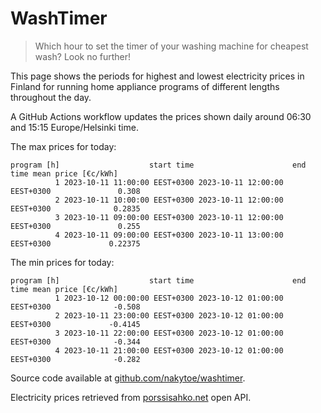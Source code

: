 
# WashTimer

> Which hour to set the timer of your washing machine for cheapest wash? Look no further!

This page shows the periods for highest and lowest electricity prices in Finland 
for running home appliance programs of different lengths throughout the day. 

A GitHub Actions workflow updates the prices shown daily around 06:30 and 15:15 Europe/Helsinki time.

The max prices for today:

	program [h]                    start time                      end time mean price [€c/kWh]
	          1 2023-10-11 11:00:00 EEST+0300 2023-10-11 12:00:00 EEST+0300               0.308
	          2 2023-10-11 10:00:00 EEST+0300 2023-10-11 12:00:00 EEST+0300              0.2835
	          3 2023-10-11 09:00:00 EEST+0300 2023-10-11 12:00:00 EEST+0300               0.255
	          4 2023-10-11 09:00:00 EEST+0300 2023-10-11 13:00:00 EEST+0300             0.22375

The min prices for today:

	program [h]                    start time                      end time mean price [€c/kWh]
	          1 2023-10-12 00:00:00 EEST+0300 2023-10-12 01:00:00 EEST+0300              -0.508
	          2 2023-10-11 23:00:00 EEST+0300 2023-10-12 01:00:00 EEST+0300             -0.4145
	          3 2023-10-11 22:00:00 EEST+0300 2023-10-12 01:00:00 EEST+0300              -0.344
	          4 2023-10-11 21:00:00 EEST+0300 2023-10-12 01:00:00 EEST+0300              -0.282


Source code available at [github.com/nakytoe/washtimer](https://github.com/nakytoe/washtimer).

Electricity prices retrieved from [porssisahko.net](https://porssisahko.net/api) open API.
